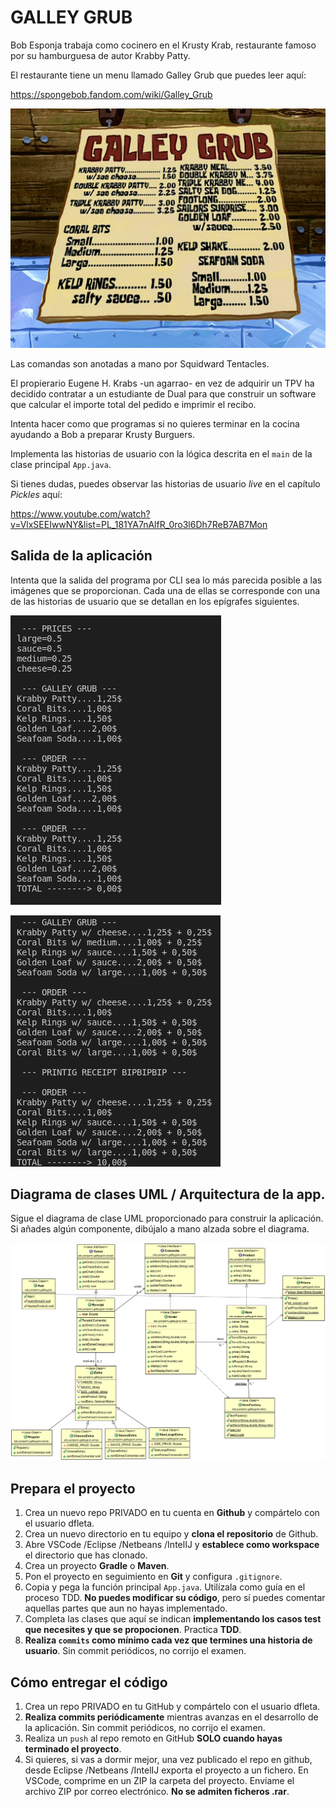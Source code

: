 GALLEY GRUB
===========

Bob Esponja trabaja como cocinero en el Krusty Krab, restaurante famoso por su hamburguesa de autor Krabby Patty.

El restaurante tiene un menu llamado Galley Grub que puedes leer aquí:

https://spongebob.fandom.com/wiki/Galley_Grub

![Interfaz de usuario](./doc/Mermaid_Man_and_Barnacle_Boy_V.png "Galley Grub")

Las comandas son anotadas a mano por Squidward Tentacles.

El propierario Eugene H. Krabs -un agarrao- en vez de adquirir un TPV ha decidido contratar a un estudiante de Dual para que construir un software que calcular el importe total del pedido e imprimir el recibo.
  
Intenta hacer como que programas si no quieres terminar en la cocina ayudando a Bob a preparar Krusty Burguers.

Implementa las historias de usuario con la lógica descrita en el `main` de la clase principal `App.java`. 

Si tienes dudas, puedes observar las historias de usuario _live_ en el capítulo _Pickles_ aquí:

https://www.youtube.com/watch?v=VlxSEEIwwNY&list=PL_181YA7nAlfR_0ro3l6Dh7ReB7AB7Mon



 ## Salida de la aplicación

Intenta que la salida del programa por CLI sea lo más parecida posible a las imágenes que se proporcionan. Cada una de ellas se corresponde con una de las historias de usuario que se detallan en los epígrafes siguientes.

!["Historias de usuario"](./doc/salida_CLI/CLI_01.png "sneaker info ASCII CLI")

!["Historias de usuario"](./doc/salida_CLI/CLI_02.png "all bids and asks CLI")


## Diagrama de clases UML / Arquitectura de la app.

Sigue el diagrama de clase UML proporcionado para construir la aplicación.
Si añades algún componente, dibújalo a mano alzada sobre el diagrama.

!["Diagrama de clases UML"](./doc/diagrama_clases_UML.png "Diagrama de clases UML")


## Prepara el proyecto

 1. Crea un nuevo repo PRIVADO en tu cuenta en **Github** y compártelo con el usuario dfleta.
 2. Crea un nuevo directorio en tu equipo y **clona el repositorio** de Github.
 3. Abre VSCode /Eclipse /Netbeans /IntelIJ y **establece como workspace** el directorio que has clonado.
 4. Crea un proyecto **Gradle** o **Maven**.
 5. Pon el proyecto en seguimiento en **Git** y configura `.gitignore`.
 6. Copia y pega la función principal `App.java`. Utilízala como guía en el proceso TDD. **No puedes modificar su código**, pero sí puedes comentar aquellas partes que aun no hayas implementado.
 7. Completa las clases que aquí se indican **implementando los casos test que necesites y que se propocionen**. Practica **TDD**.
 8. **Realiza `commits` como mínimo cada vez que termines una historia de usuario**. Sin commit periódicos, no corrijo el examen.


 ## Cómo entregar el código

 1. Crea un repo PRIVADO en tu GitHub y compártelo con el usuario dfleta.
 2. **Realiza commits periódicamente** mientras avanzas en el desarrollo de la aplicación. Sin commit periódicos, no corrijo el examen.
 3. Realiza un `push` al repo remoto en GitHub **SOLO cuando hayas terminado el proyecto**.
 3. Si quieres, si vas a dormir mejor, una vez publicado el repo en github, desde Eclipse /Netbeans /IntelIJ exporta el proyecto a un fichero. En VSCode, comprime en un ZIP la carpeta del proyecto. Envíame el archivo ZIP por correo electrónico. **No se admiten ficheros .rar**.
